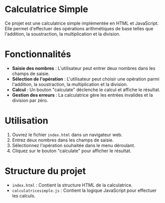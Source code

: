  # Calculatrice Simple

Ce projet est une calculatrice simple implémentée en HTML et JavaScript. Elle permet d'effectuer des opérations arithmétiques de base telles que l'addition, la soustraction, la multiplication et la division.

# Fonctionnalités

- **Saisie des nombres** : L'utilisateur peut entrer deux nombres dans les champs de saisie.
- **Sélection de l'opération** : L'utilisateur peut choisir une opération parmi l'addition, la soustraction, la multiplication et la division.
- **Calcul** : Un bouton "calculate" déclenche le calcul et affiche le résultat.
- **Gestion des erreurs** : La calculatrice gère les entrées invalides et la division par zéro.

# Utilisation

1. Ouvrez le fichier `index.html` dans un navigateur web.
2. Entrez deux nombres dans les champs de saisie.
3. Sélectionnez l'opération souhaitée dans le menu déroulant.
4. Cliquez sur le bouton "calculate" pour afficher le résultat.

# Structure du projet

- `index.html` : Contient la structure HTML de la calculatrice.
- `calculatricesimple.js` : Contient la logique JavaScript pour effectuer les calculs.
